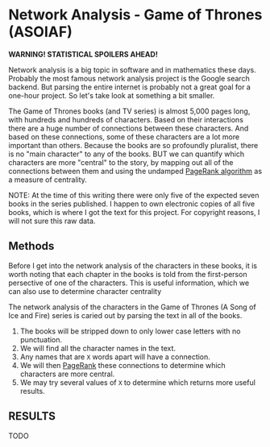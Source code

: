 # Network Analysis - Game of Thrones (ASOIAF)

**WARNING! STATISTICAL SPOILERS AHEAD!**

Network analysis is a big topic in software and in mathematics these days. Probably the most famous network analysis project is the Google search backend. But parsing the entire internet is probably not a great goal for a one-hour project. So let's take look at something a bit smaller.

The Game of Thrones books (and TV series) is almost 5,000 pages long, with hundreds and hundreds of characters. Based on their interactions there are a huge number of connections between these characters. And based on these connections, some of these characters are a lot more important than others. Because the books are so profoundly pluralist, there is no "main character" to any of the books. BUT we can quantify which characters are more "central" to the story, by mapping out all of the connections between them and using the undamped [PageRank algorithm](https://en.wikipedia.org/wiki/PageRank) as a measure of centrality.

NOTE: At the time of this writing there were only five of the expected seven books in the series published. I happen to own electronic copies of all five books, which is where I got the text for this project. For copyright reasons, I will not sure this raw data.

## Methods

Before I get into the network analysis of the characters in these books, it is worth noting that each chapter in the books is told from the first-person persective of one of the characters. This is useful information, which we can also use to determine character centrality

The network analysis of the characters in the Game of Thrones (A Song of Ice and Fire) series is caried out by parsing the text in all of the books.

1. The books will be stripped down to only lower case letters with no punctuation.
2. We will find all the character names in the text.
3. Any names that are `X` words apart will have a connection.
4. We will then [PageRank](https://en.wikipedia.org/wiki/PageRank) these connections to determine which characters are more central.
5. We may try several values of `X` to determine which returns more useful results.

## RESULTS

TODO
